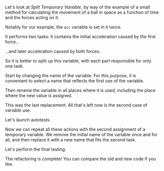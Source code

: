 Let's look at <i>Split Temporary Variable</i>, by way of the example of a small method for calculating the movement of a ball in space as a function of time and the forces acting on it.

Notably for our example, the <code>acc</code> variable is set in it twice.

It performs two tasks: it contains the initial acceleration caused by the first force…

…and later acceleration caused by both forces.

So it is better to split up this variable, with each part responsible for only one task.

Start by changing the name of the variable. For this purpose, it is convenient to select a name that reflects the first use of the variable.

Then rename the variable in all places where it is used, including the place where the new value is assigned.

This was the last replacement. All that's left now is the second case of variable use.

Let's launch autotests.

Now we can repeat all these actions with the second assignment of a temporary variable. We remove the initial name of the variable once and for all, and then replace it with a new name that fits the second task.

Let's perform the final testing.

The refactoring is complete! You can compare the old and new code if you like.
